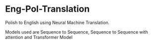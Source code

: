 # Eng-Pol-Translation

Polish to English using Neural Machine Translation.

Models used are Sequence to Sequence, Sequence to Sequence with attention and Transformer Model
